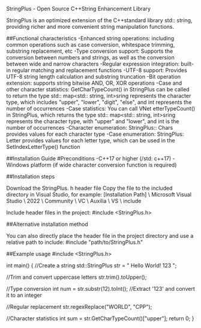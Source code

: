 StringPlus - Open Source C++String Enhancement Library

StringPlus is an optimized extension of the C++standard library std:: string, providing richer and more convenient string manipulation functions.



##Functional characteristics
-Enhanced string operations: including common operations such as case conversion, whitespace trimming, substring replacement, etc
-Type conversion support: Supports the conversion between numbers and strings, as well as the conversion between wide and narrow characters
-Regular expression integration: built-in regular matching and replacement functions
-UTF-8 support: Provides UTF-8 string length calculation and substring truncation
-Bit operation extension: supports string bitwise AND, OR, XOR operations
-Case and other character statistics: GetCharTypeCount() in StringPlus can be called to return the type std:: map<std:: string, int>sring represents the character type, which includes "upper", "lower", "digit", "else", and int represents the number of occurrences
-Case statistics: You can call VNet etterTypeCount() in StringPlus, which returns the type std:: map<std:: string, int>sring represents the character type, with "upper" and "lower", and int is the number of occurrences
-Character enumeration: StringPlus:: Chars provides values for each character type
-Case enumeration: StringPlus: Letter provides values for each letter type, which can be used in the SetIndexLetterType() function

##Installation Guide
#Preconditions
-C++17 or higher (/std: c++17)
-Windows platform (if wide character conversion function is required)

##Installation steps

Download the StringPlus. h header file
Copy the file to the included directory in Visual Studio, for example:
[Installation Path] \ Microsoft Visual Studio \ 2022 \ Community \ VC \ Auxilia \ VS \ include

Include header files in the project:
#include <StringPlus.h>

##Alternative installation method

You can also directly place the header file in the project directory and use a relative path to include:
#include "path/to/StringPlus.h"

##Example usage
#include <StringPlus.h>

int main()
{
//Create a string
    std::StringPlus str = "  Hello World! 123 ";

//Trim and convert uppercase letters
    str.trim().toUpper();

//Type conversion
    int num = str.substr(12).toInt(); //Extract '123' and convert it to an integer
	
//Regular replacement
    str.regexReplace("WORLD", "CPP");
	
//Character statistics
    int sum = str.GetCharTypeCount()["upper"];
    return 0;
}

